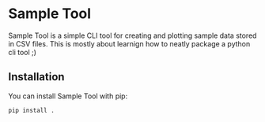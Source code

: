 # Sample Tool

Sample Tool is a simple CLI tool for creating and plotting sample data stored in CSV files. This is mostly about learnign how to neatly package a python cli tool ;)

## Installation

You can install Sample Tool with pip:

```bash
pip install .
```